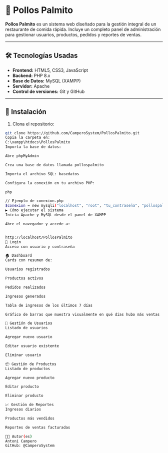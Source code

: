 # 🍗 Pollos Palmito

**Pollos Palmito** es un sistema web diseñado para la gestión integral de un restaurante de comida rápida. Incluye un completo panel de administración para gestionar usuarios, productos, pedidos y reportes de ventas.

---

## 🛠️ Tecnologías Usadas

- **Frontend:** HTML5, CSS3, JavaScript
- **Backend:** PHP 8.x
- **Base de Datos:** MySQL (XAMPP)
- **Servidor:** Apache
- **Control de versiones:** Git y GitHub

---

## 🧩 Instalación

1. Clona el repositorio:

```bash
git clone https://github.com/CamperoSystem/PollosPalmito.git
Copia la carpeta en:
C:\xampp\htdocs\PollosPalmito
Importa la base de datos:

Abre phpMyAdmin

Crea una base de datos llamada pollospalmito

Importa el archivo SQL: basedatos

Configura la conexión en tu archivo PHP:

php

// Ejemplo de conexion.php
$conexion = new mysqli("localhost", "root", "tu_contraseña", "pollospalmito");
▶️ Cómo ejecutar el sistema
Inicia Apache y MySQL desde el panel de XAMPP

Abre el navegador y accede a:


http://localhost/PollosPalmito
🔐 Login
Acceso con usuario y contraseña

🏠 Dashboard
Cards con resumen de:

Usuarios registrados

Productos activos

Pedidos realizados

Ingresos generados

Tabla de ingresos de los últimos 7 días

Gráfico de barras que muestra visualmente en qué días hubo más ventas

👥 Gestión de Usuarios
Listado de usuarios

Agregar nuevo usuario

Editar usuario existente

Eliminar usuario

📦 Gestión de Productos
Listado de productos

Agregar nuevo producto

Editar producto

Eliminar producto

📈 Gestión de Reportes
Ingresos diarios

Productos más vendidos

Reportes de ventas facturadas

👨‍💻 Autor(es)
Antoni Campero
GitHub: @CamperoSystem

